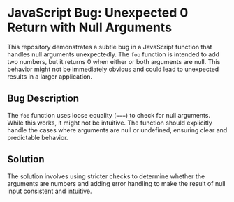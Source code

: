 # JavaScript Bug: Unexpected 0 Return with Null Arguments

This repository demonstrates a subtle bug in a JavaScript function that handles null arguments unexpectedly. The `foo` function is intended to add two numbers, but it returns 0 when either or both arguments are null. This behavior might not be immediately obvious and could lead to unexpected results in a larger application. 

## Bug Description

The `foo` function uses loose equality (`===`) to check for null arguments. While this works, it might not be intuitive.  The function should explicitly handle the cases where arguments are null or undefined, ensuring clear and predictable behavior.

## Solution

The solution involves using stricter checks to determine whether the arguments are numbers and adding error handling to make the result of null input consistent and intuitive.